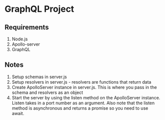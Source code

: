 # GraphQL Project
## Requirements
1. Node.js
2. Apollo-server
3. GraphQL
## Notes
1. Setup schemas in server.js
2. Setup resolvers in server.js - resolvers are functions that return data
3. Create ApolloServer instance in server.js. This is where you pass in the schema and resolvers as an object
4. Start the server by using the listen method on the ApolloServer instance. Listen takes in a port number as an argument. Also note that the listen method is asynchronous and returns a promise so you need to use await.